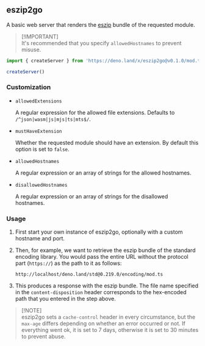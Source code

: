 ## eszip2go

A basic web server that renders the [eszip](https://github.com/denoland/eszip)
bundle of the requested module.

> [!IMPORTANT]\
> It's recommended that you specify `allowedHostnames` to prevent misuse.

```ts
import { createServer } from 'https://deno.land/x/eszip2go@v0.1.0/mod.ts'

createServer()
```

### Customization

- `allowedExtensions`

  A regular expression for the allowed file extensions. Defaults to
  `/^json|wasm|js|mjs|ts|mts$/`.

- `mustHaveExtension`

  Whether the requested module should have an extension. By default this option
  is set to `false`.

- `allowedHostnames`

  A regular expression or an array of strings for the allowed hostnames.

- `disallowedHostnames`

  A regular expression or an array of strings for the disallowed hostnames.

### Usage

1. First start your own instance of eszip2go, optionally with a custom hostname
   and port.
2. Then, for example, we want to retrieve the eszip bundle of the standard
   encoding library. You would pass the entire URL without the protocol part
   (`https://`) as the path to it as follows:

   ```
   http://localhost/deno.land/std@0.219.0/encoding/mod.ts
   ```
3. This produces a response with the eszip bundle. The file name specified in
   the `content-disposition` header corresponds to the hex-encoded path that you
   entered in the step above.

> [!NOTE]\
> eszip2go sets a `cache-control` header in every circumstance, but the
> `max-age` differs depending on whether an error occurred or not. If everything
> went ok, it is set to 7 days, otherwise it is set to 30 minutes to prevent
> abuse.
